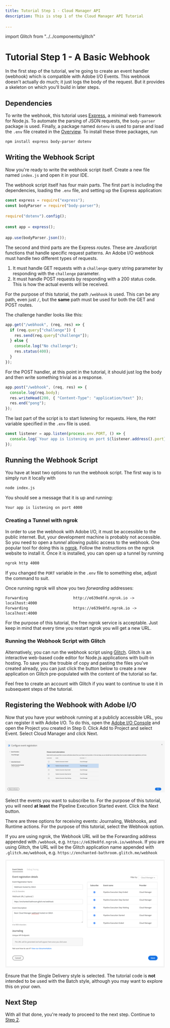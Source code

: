 ```yaml
---
title: Tutorial Step 1 - Cloud Manager API
description: This is step 1 of the Cloud Manager API Tutorial
 
---
```


import Glitch from "../../components/glitch"

# Tutorial Step 1 - A Basic Webhook

In the first step of the tutorial, we're going to create an event handler (webhook) which is compatible with Adobe I/O Events. This webhook doesn't actually do much; it just logs the body of the request. But it provides a skeleton on which you'll build in later steps.

## Dependencies

To write the webhook, this tutorial uses <a href="https://expressjs.com/" target="_new">Express</a>, a minimal web framework for Node.js. To automate the parsing of JSON requests, the `body-parser` package is used. Finally, a package named `dotenv` is used to parse and load the `.env` file created in the [Overview](/tutorial/index.md). To install these three packages, run

```bash
npm install express body-parser dotenv
```

## Writing the Webhook Script

Now you're ready to write the webhook script itself. Create a new file named `index.js` and open it in your IDE.

The webhook script itself has four main parts. The first part is including the dependencies, loading the `.env` file, and setting up the Express application:

```javascript
const express = require("express");
const bodyParser = require("body-parser");

require("dotenv").config();

const app = express();

app.use(bodyParser.json());
```

The second and third parts are the Express _routes_. These are JavaScript functions that handle specific request patterns. An Adobe I/O webhook must handle two different types of requests.

1. It must handle GET requests with a `challenge` query string parameter by responding with the `challenge` parameter.
2. It must handle POST requests by responding with a 200 status code. This is how the actual events will be received.

For the purpose of this tutorial, the path `/webhook` is used. This can be any path, even just `/`, but the **same** path must be used for both the GET and POST routes.

The challenge handler looks like this:

```javascript
app.get("/webhook", (req, res) => {
  if (req.query["challenge"]) {
    res.send(req.query["challenge"]);
  } else {
    console.log("No challenge");
    res.status(400);
  }
});
```

For the POST handler, at this point in the tutorial, it should just log the body and then write something trivial as a response.

```javascript
app.post("/webhook", (req, res) => {
  console.log(req.body);
  res.writeHead(200, { "Content-Type": "application/text" });
  res.end("pong");
});
```

The last part of the script is to start listening for requests. Here, the `PORT` variable specified in the `.env` file is used.

```javascript
const listener = app.listen(process.env.PORT, () => {
  console.log(`Your app is listening on port ${listener.address().port}`);
});
```

## Running the Webhook Script

You have at least two options to run the webhook script. The first way is to simply run it locally with

```bash
node index.js
```

You should see a message that it is up and running:

```bash
Your app is listening on port 4000
```

### Creating a Tunnel with ngrok

In order to use the webhook with Adobe I/O, it must be accessible to the public internet. But, your development machine is probably not accessible. So you need to open a _tunnel_ allowing public access to the webhook. One popular tool for doing this is <a href="https://ngrok.com" target="_new">ngrok</a>. Follow the instructions on the ngrok website to install it. Once it is installed, you can open up a tunnel by running

```bash
ngrok http 4000
```

<InlineAlert slots="text" />

If you changed the `PORT` variable in the `.env` file to something else, adjust the command to suit.


Once running ngrok will show you two _forwarding_ addresses:

```
Forwarding                    http://e639e8fd.ngrok.io -> localhost:4000
Forwarding                    https://e639e8fd.ngrok.io -> localhost:4000
```

<InlineAlert slots="text" />

For the purpose of this tutorial, the free ngrok service is acceptable. Just keep in mind that every time you restart ngrok you will get a new URL.

### Running the Webhook Script with Glitch

Alternatively, you can run the webhook script using <a href="https://glitch.com/" target="_new">Glitch</a>. Glitch is an interactive web-based code editor for Node.js applications with built-in hosting. To save you the trouble of copy and pasting the files you've created already, you can just click the button below to create a new application on Glitch pre-populated with the content of the tutorial so far.

<Glitch projectName="adobe-cloudmanager-api-tutorial-step1" />

<InlineAlert slots="text" />

Feel free to create an account with Glitch if you want to continue to use it in subsequent steps of the tutorial.


## Registering the Webhook with Adobe I/O

Now that you have your webhook running at a publicly accessible URL, you can register it with Adobe I/O. To do this, open the <a href="https://console.adobe.io/projects" target="_new">Adobe I/O Console</a> and open the Project you created in Step 0. Click Add to Project and select Event. Select Cloud Manager and click Next.

![Select Event Types](img/event-select-event-types.png)

Select the events you want to subscribe to. For the purpose of this tutorial, you will need **at least** the Pipeline Execution Started event. Click the Next button.

There are three options for receiving events: Journaling, Webhooks, and Runtime actions. For the purpose of this tutorial, select the Webhook option.

If you are using ngrok, the Webhook URL will be the Forwarding address appended with `/webhook`, e.g. `https://e639e8fd.ngrok.io/webhook`. If you are using Glitch, the URL will be the Glitch application name appended with `.glitch.me/webhook`, e.g. `https://enchanted-bathroom.glitch.me/webhook`

![Event Registration](img/add-webhook-to-existing-integration.png)

<InlineAlert slots="text" variant="warning"/>

Ensure that the Single Delivery style is selected. The tutorial code is **not** intended to be used with the Batch style, although you may want to explore this on your own.


## Next Step

With all that done, you're ready to proceed to the next step. Continue to [Step 2](2-webhook-signature-validation.md).
